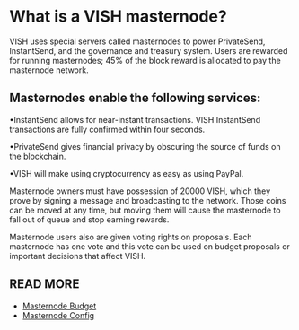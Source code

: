 What is a VISH masternode?
===========================

VISH uses special servers called masternodes to power PrivateSend, InstantSend, and the governance and treasury system. Users are rewarded for running masternodes; 45% of the block reward is allocated to pay the masternode network.

Masternodes enable the following services:
-------------------------------------------
•InstantSend allows for near-instant transactions. VISH InstantSend transactions are fully confirmed within four seconds.

•PrivateSend gives financial privacy by obscuring the source of funds on the blockchain.

•VISH will make using cryptocurrency as easy as using PayPal.

Masternode owners must have possession of 20000 VISH, which they prove by signing a message and broadcasting to the network. Those coins can be moved at any time, but moving them will cause the masternode to fall out of queue and stop earning rewards.


Masternode users also are given voting rights on proposals. Each masternode has one vote and this vote can be used on budget proposals or important decisions that affect VISH.

READ MORE
----------
- [Masternode Budget](masternode-budget.md)
- [Masternode Config](masternode_conf.md)
